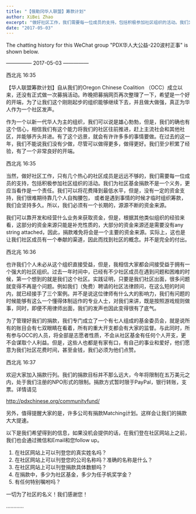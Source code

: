 ```yaml
---
title: "【俄勒冈华人联盟】筹款计划"
author: XiBei Zhao
excerpt: "做好社区工作，我们需要每一位成员的支持，包括积极参加社区组织的活动。我们为社区基金捐款不是一个义务，更应当看作是一个责任。我们可以将花费降到最低水平，但是，没有一定的资金支持，我们很难期待靠临时组织筹款，会坚持多久。所以，我们必须有一个长期的，源源不断的资金来源。"
date: "2017-05-03"
---
```


The chatting history for this WeChat group "PDX华人大公益-220波村正事" is shown below.

—————  2017-05-03  —————


西北兆  16:35

【华人联盟筹款计划】自从我们的Oregon Chinese Coalition （OCC）成立以来，还没有正式做一次募捐活动。昨晚把募捐网页再次整理了一下，希望是一个好的开端，为了让我们这个刚刚起步的组织能够继续下去，并且做大做强，真正为华人作为一个社区发声。

作为一个以新一代华人为主的组织，我们可以说是雄心勃勃，但是，我们的确也有这个信心，相信我们有这个能力将我们的社区往前推进，赶上主流社会和其他社区，并能够齐头并进。有了这个远景，就会有许许多多的事情要做。在过去的这一年，我们不能说我们没有少做，尽管可以做得更多，做得更好。我们至少积累了经验，有了一个非常良好的开端。


西北兆  16:35

当然，做好社区工作，只有几个热心的社区成员是远远不够的，我们需要每一位成员的支持，包括积极参加社区组织的活动。我们为社区基金捐款不是一个义务，更应当看作是一个责任。我们可以将花费降到最低水平，但是，没有一定的资金支持，我们很难期待靠几个人自掏腰包， 或者是遇到事情的时候才临时组织筹款，我们会坚持多久。所以，我们必须有一个长期的，源源不断的资金来源。

我们可以靠开发和经营什么业务来获取资金，但是，根据其他类似组织的经验来看，这部分的资金来源只能是补充性质的，大部分的资金来源还是需要没有any string attached，因此，捐款难免将会是一个主要的资金来源。实际上，这也是让我们社区成员有一个奉献的渠道，因此而找到社区的概念。并不是完全的付出。


西北兆  16:36

也许我们个人未必从这个组织直接受益，但是，我相信大家都会间接受益于拥有一个强大的社区组织。过去一年时间中，已经有不少社区成员在遇到问题和困难的时候，第一个想到的就是我们这个社区。实践证明，只要是我们社区出面，很多问题就变得不再是个问题。例如我们（免费）聘请的社区法律顾问，在这么短的时间内，就已经接手了三个案例。并不是说这位律师有什么大的影响力，我们有问题的时候能够有这么一个懂得体制运作的专业人士，对我们来讲，既是按照游戏规则做事，同时，即便不用律师出面，我们的发声也因此变得很有了底气。

为了管理好我们的捐款，我们专门成立了一个有七人组成的基金委员会，就是说所有的账目会有七双眼睛在看着，所有的重大开支都会有大家的监督。与此同时，所有参与OCC的人员，将全部是志愿者性质，不会从社区基金有任何个人开支，更不会谋取个人利益。但是，这些人也都是有家有口，有自己的事业和爱好，他们愿意为我们社区花费时间，甚至金钱，我们必须为他们点赞。


西北兆  16:37

欢迎大家加入捐款行列。我们的捐款目标并不那么远大，今年将限制在五万美元之内，处于我们注册的NPO形式的限制。捐款方式暂时限于PayPal，银行转账，支票。详情请见

http://pdxchinese.org/communityfund/

另外，值得提醒大家的是，许多公司有捐款Matching计划。这样会让我们的捐款大大提速。

以下是我们希望得到的信息，如果没机会提供的话，在我们登在社区网站上之前，我们也会通过微信和Email和您follow up。

1. 在社区网站上可以刊登您的真实姓名吗？
2. 在社区网站上可以刊登您的公司名称吗？准确的名称是什么？
3. 在社区网站上可以刊登捐款具体数额吗？
4. 在捐款中，多少为社区基金，多少为任子帆奖学金？
5. 有任何特别嘱咐吗？

一切为了社区的名义！我们感谢您！

…………
